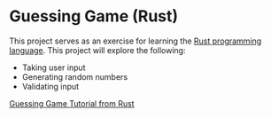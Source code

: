 # Guessing Game (Rust)

This project serves as an exercise for learning the [Rust programming language](https://www.rust-lang.org/). This project will explore the following:
- Taking user input
- Generating random numbers
- Validating input

[Guessing Game Tutorial from Rust](https://doc.rust-lang.org/book/ch02-00-guessing-game-tutorial.html)